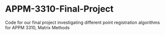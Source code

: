 # APPM-3310-Final-Project
Code for our final project investigating different point registration algorithms for APPM 3310, Matrix Methods
